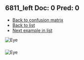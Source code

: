 ## 6811_left Doc: 0 Pred: 0
- [Back to confusion matrix](https://github.com/juliandewit/kaggle_retinopathy/blob/master/matrix.md)
- [Back to list](https://github.com/juliandewit/kaggle_retinopathy/blob/master/lists/00/list.md)
- [Next example in list](https://github.com/juliandewit/kaggle_retinopathy/blob/master/lists/00/68/6817_left.md)

![Eye](https://retinopaty.blob.core.windows.net/size1024/6811_left_0.jpeg)

### 

![Eye]()
